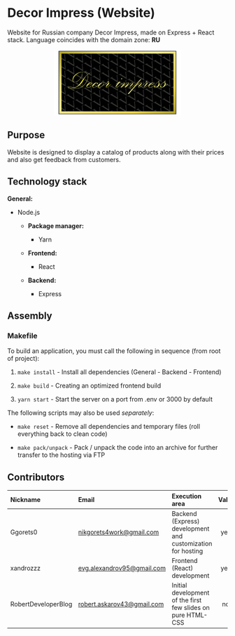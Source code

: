 # Decor Impress (Website)

Website for Russian company Decor Impress, made on Express + React stack. Language coincides with the domain zone: **RU**

<p align='center'>
       <img height=150 src="client\src\images\logo.svg"/>
</p>

## Purpose

Website is designed to display a catalog of products along with their prices and also get feedback from customers.

## Technology stack

**General:**
* Node.js

  * **Package manager:**

      * Yarn

  * **Frontend:**

      * React

  * **Backend:**

      * Express

## Assembly

### Makefile

To build an application, you must call the following in sequence (from root of project):

  1) ```make install``` - Install all dependencies (General - Backend - Frontend)

  2) ```make build``` - Creating an optimized frontend build

  3) ```yarn start``` - Start the server on a port from .env or 3000 by default

The following scripts may also be used *separately*:

* ```make reset``` - Remove all dependencies and temporary files (roll everything back to clean code)

* ```make pack/unpack``` - Pack / unpack the code into an archive for further transfer to the hosting via FTP


## Contributors

| Nickname | Email | Execution area | Valid
|:-|:-|:-|:-:|
| Ggorets0 | nikgorets4work@gmail.com | Backend (Express) development and customization for hosting | yes |
| xandrozzz | evg.alexandrov95@gmail.com | Frontend (React) development | yes |
| RobertDeveloperBlog | robert.askarov43@gmail.com | Initial development of the first few slides on pure HTML-CSS | no |

